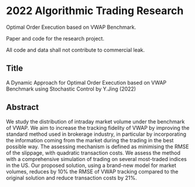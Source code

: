 # 2022 Algorithmic Trading Research
Optimal Order Execution based on VWAP Benchmark.  
  
Paper and code for the research project.  
  
All code and data shall not contribute to commercial leak.  
  
## Title
A Dynamic Approach for Optimal Order Execution based on VWAP Benchmark using Stochastic Control by Y.Jing (2022)

## Abstract
We study the distribution of intraday market volume under the benchmark of VWAP. We
aim to increase the tracking fidelity of VWAP by improving the standard method used
in brokerage industry, in particular by incorporating the information coming from the
market during the trading in the best possible way. The assessing mechanism is defined
as minimising the RMSE of the slippage, with quadratic transaction costs. We assess the
method with a comprehensive simulation of trading on several most-traded indices in the
US. Our proposed solution, using a brand-new model for market volumes, reduces by 10%
the RMSE of VWAP tracking compared to the original solution and reduce transaction
costs by 21%.


  

